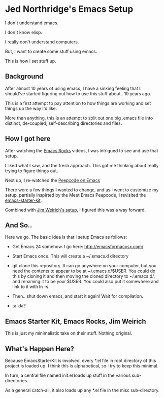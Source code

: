 # Jed Northridge's Emacs Setup

I don't understand emacs.

I don't know elisp.

I really don't understand computers.

But, I want to create some stuff using emacs.

This is how I set stuff up.

## Background

After almost 10 years of using emacs, I have a sinking feeling that I
should've started figuring out how to use this stuff about.. 10 years
ago.

This is a first attempt to pay attention to how things are working and
set things up the way I'd like.

More than anything, this is an attempt to split out one big .emacs
file into distinct, de-coupled, self-describing directories and files.

## How I got here

After watching the [Emacs Rocks](http://emacsrocks.com/) videos, I was
intrigued to see and use that setup.

I liked what I saw, and the fresh approach. This got me thinking about
really trying to figure things out.

Next up, I re-watched the [Peepcode on Emacs](https://peepcode.com/products/meet-emacs)

There were a few things I wanted to change, and as I went to customize
my setup, partially inspirted by the Meet Emacs Peepcode, I revisited
the [emacs-starter-kit](https://github.com/technomancy/emacs-starter-kit).

Combined with [Jim Weirich's setup](https://github.com/jimweirich/emacs-setup-esk), I figured this was a way forward.

## And So..

Here we go. The basic idea is that I setup Emacs as follows:

* Get Emacs 24 somehow. I go here: http://emacsformacosx.com/

* Start Emacs once. This will create a ~/.emacs.d directory

* git clone this repository. It can go anywhere on your computer, but
  you need the contents to appear to be at ~/.emacs.d/$USER. You could
  do this by cloning it and then moving the cloned directory to
  ~/.emacs.d/, and renaming it to be your $USER. You could also put it
  somewhere and link to it with ln -s.

* Then.. shut down emacs, and start it again! Wait for compilation.

* ta-da?

## Emacs Starter Kit, Emacs Rocks, Jim Weirich

This is just my minimalistic take on their stuff. Nothing original.

## What's Happen Here?

Because EmacsStarterKit is involved, every *.el file in root directory
of this project is loaded up. I think this is alphabetical, so I try
to keep this minimal.

In turn, a central file named init.el loads up stuff in the various
sub-directories.

As a general catch-all, it also loads up any *.el file in the misc
sub-directory.

